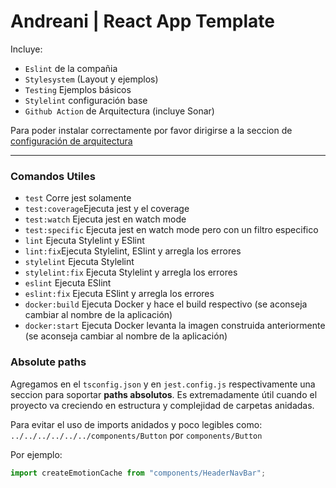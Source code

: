 # Andreani | React App Template

Incluye:
- `Eslint` de la compañia
- `Stylesystem` (Layout y ejemplos)
- `Testing` Ejemplos básicos
- `Stylelint` configuración base
- `Github Action` de Arquitectura (incluye Sonar)


Para poder instalar correctamente por favor dirigirse a la seccion de [configuración de arquitectura](http://localhost:8000/architecture-it/docs/Architecture_Packages/#npm)

----

### Comandos Utiles

- `test` Corre jest solamente
- `test:coverage`Ejecuta jest y el coverage
- `test:watch` Ejecuta jest en watch mode
- `test:specific` Ejecuta jest en watch mode pero con un filtro especifico
- `lint` Ejecuta Stylelint y ESlint
- `lint:fix`Ejecuta Stylelint, ESlint y arregla los errores
- `stylelint` Ejecuta Stylelint
- `stylelint:fix` Ejecuta Stylelint y arregla los errores
- `eslint` Ejecuta ESlint 
- `eslint:fix` Ejecuta ESlint y arregla los errores
- `docker:build` Ejecuta Docker y hace el build respectivo (se aconseja cambiar al nombre de la aplicación)
- `docker:start` Ejecuta Docker levanta la imagen construida anteriormente (se aconseja cambiar al nombre de la aplicación)

### Absolute paths

Agregamos en el `tsconfig.json` y en `jest.config.js` respectivamente una seccion para soportar **paths absolutos**. Es extremadamente útil cuando el proyecto va creciendo en estructura y complejidad de carpetas anidadas.

Para evitar el uso de imports anidados y poco legibles como: `../../../../../../components/Button` por `components/Button`

Por ejemplo:

```js
import createEmotionCache from "components/HeaderNavBar";
```
